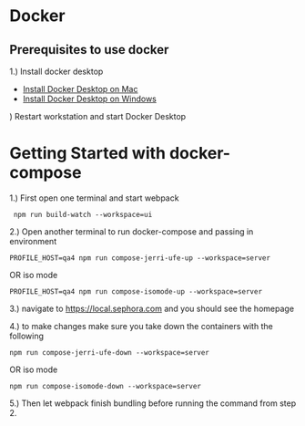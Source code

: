 # Docker

## Prerequisites to use docker

1.) Install docker desktop

-   [Install Docker Desktop on Mac](https://docs.docker.com/desktop/mac/install/)
-   [Install Docker Desktop on Windows](https://docs.docker.com/desktop/windows/install/)

) Restart workstation and start Docker Desktop

# Getting Started with docker-compose

1.) First open one terminal and start webpack

     npm run build-watch --workspace=ui

2.) Open another terminal to run docker-compose and passing in environment

    PROFILE_HOST=qa4 npm run compose-jerri-ufe-up --workspace=server

OR iso mode

    PROFILE_HOST=qa4 npm run compose-isomode-up --workspace=server

3.) navigate to https://local.sephora.com and you should see the homepage

4.) to make changes make sure you take down the containers with the following

    npm run compose-jerri-ufe-down --workspace=server

OR iso mode

    npm run compose-isomode-down --workspace=server

5.) Then let webpack finish bundling before running the command from step 2.
